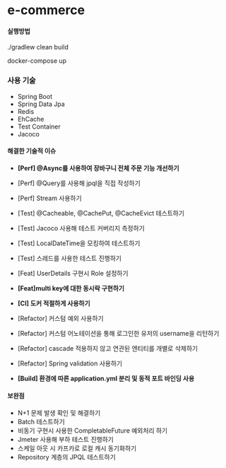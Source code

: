 # e-commerce


#### 실행방법
./gradlew clean build

docker-compose up

### 사용 기술
- Spring Boot
- Spring Data Jpa
- Redis
- EhCache
- Test Container
- Jacoco

#### 해결한 기술적 이슈

- **[Perf] @Async를 사용하여 장바구니 전체 주문 기능 개선하기**
- [Perf] @Query를 사용해 jpql을 직접 작성하기
- [Perf] Stream 사용하기

- [Test] @Cacheable, @CachePut, @CacheEvict 테스트하기
- [Test] Jacoco 사용해 테스트 커버리지 측정하기
- [Test] LocalDateTime을 모킹하여 테스트하기
- [Test] 스레드를 사용한 테스트 진행하기

- [Feat] UserDetails 구현시 Role 설정하기
- **[Feat]multi key에 대한 동시락 구현하기**

- **[CI] 도커 적절하게 사용하기**

- [Refactor] 커스텀 예외 사용하기
- [Refactor] 커스텀 어노테이션을 통해 로그인한 유저의 username을 리턴하기
- [Refactor] cascade 적용하지 않고 연관된 엔티티를 개별로 삭제하기
- [Refactor] Spring validation 사용하기

- **[Build] 환경에 따른 application.yml 분리 및 동적 포트 바인딩 사용**

#### 보완점
- N+1 문제 발생 확인 및 해결하기
- Batch 테스트하기
- 비동기 구현시 사용한 CompletableFuture 예외처리 하기
- Jmeter 사용해 부하 테스트 진행하기
- 스케일 아웃 시 카프카로 로컬 캐시 동기화하기
- Repository 계층의 JPQL 테스트하기
